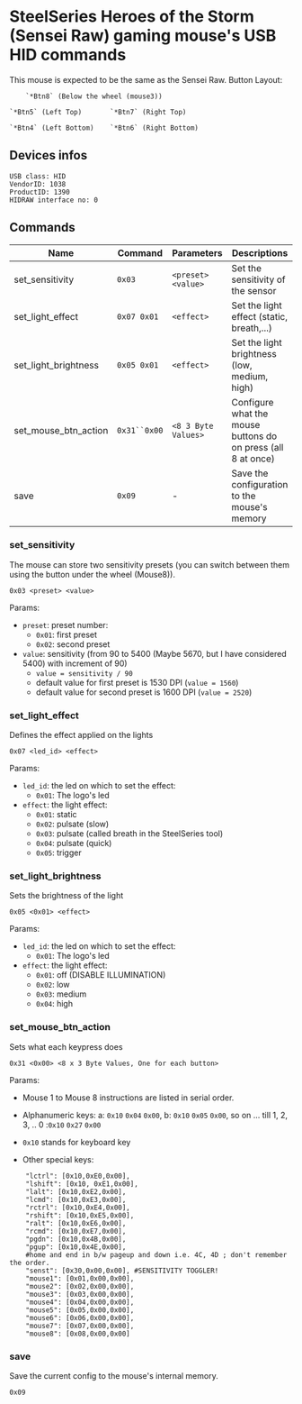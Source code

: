 # SteelSeries Heroes of the Storm (Sensei Raw) gaming mouse's USB HID commands

This mouse is expected to be the same as the Sensei Raw. 
Button Layout:

        `*Btn8` (Below the wheel (mouse3))
    
    `*Btn5` (Left Top)       `*Btn7` (Right Top) 
    
    `*Btn4` (Left Bottom)    `*Btn6` (Right Bottom)

## Devices infos

    USB class: HID
    VendorID: 1038
    ProductID: 1390
    HIDRAW interface no: 0


## Commands

| Name                  | Command    | Parameters                  | Descriptions                                                |
|-----------------------|------------|-----------------------------|-------------------------------------------------------------|
| set_sensitivity       | `0x03`     | `<preset> <value>`          | Set the sensitivity of the sensor                           |
| set_light_effect      | `0x07 0x01`| `<effect>`                  | Set the light effect (static, breath,...)                   |
| set_light_brightness  | `0x05 0x01`| `<effect>`                  | Set the light brightness (low, medium, high)                |
| set_mouse_btn_action  | `0x31``0x00`| `<8 3 Byte Values>`         | Configure what the mouse buttons do on press (all 8 at once)| 
| save                  | `0x09`     | -                           | Save the configuration to the mouse's memory                |

### set_sensitivity

The mouse can store two sensitivity presets (you can switch between them using
the button under the wheel (Mouse8)).

    0x03 <preset> <value>

Params:

* `preset`: preset number:
  * `0x01`: first preset
  * `0x02`: second preset
* `value`: sensitivity (from 90 to 5400 (Maybe 5670, but I have considered 5400) with increment of 90)
  * `value = sensitivity / 90`
  * default value for first preset is 1530 DPI (`value = 1560`)
  * default value for second preset is 1600 DPI (`value = 2520`)


### set_light_effect

Defines the effect applied on the lights

    0x07 <led_id> <effect>

Params:

* `led_id`: the led on which to set the effect:
  * `0x01`: The logo's led
* `effect`: the light effect:
  * `0x01`: static
  * `0x02`: pulsate (slow)
  * `0x03`: pulsate (called breath in the SteelSeries tool)
  * `0x04`: pulsate (quick)
  * `0x05`: trigger    

### set_light_brightness

Sets the brightness of the light

    0x05 <0x01> <effect>

Params:

* `led_id`: the led on which to set the effect:
  * `0x01`: The logo's led
* `effect`: the light effect:
  * `0x01`: off (DISABLE ILLUMINATION)
  * `0x02`: low
  * `0x03`: medium
  * `0x04`: high

### set_mouse_btn_action

Sets what each keypress does

    0x31 <0x00> <8 x 3 Byte Values, One for each button>

Params:
* Mouse 1 to Mouse 8 instructions are listed in serial order.
* Alphanumeric keys: a: `0x10` `0x04` `0x00`, b: `0x10` `0x05` `0x00`, so on ... till 1, 2, 3, .. 0 :`0x10` `0x27` `0x00`
* `0x10` stands for keyboard key

* Other special keys: 
```
    "lctrl": [0x10,0xE0,0x00],
    "lshift": [0x10, 0xE1,0x00],
    "lalt": [0x10,0xE2,0x00],
    "lcmd": [0x10,0xE3,0x00],
    "rctrl": [0x10,0xE4,0x00],
    "rshift": [0x10,0xE5,0x00],
    "ralt": [0x10,0xE6,0x00],
    "rcmd": [0x10,0xE7,0x00],
    "pgdn": [0x10,0x4B,0x00],
    "pgup": [0x10,0x4E,0x00],
    #home and end in b/w pageup and down i.e. 4C, 4D ; don't remember the order.
    "senst": [0x30,0x00,0x00], #SENSITIVITY TOGGLER!
    "mouse1": [0x01,0x00,0x00],
    "mouse2": [0x02,0x00,0x00],
    "mouse3": [0x03,0x00,0x00],
    "mouse4": [0x04,0x00,0x00],
    "mouse5": [0x05,0x00,0x00],
    "mouse6": [0x06,0x00,0x00],
    "mouse7": [0x07,0x00,0x00],
    "mouse8": [0x08,0x00,0x00]
```
### save

Save the current config to the mouse's internal memory.

    0x09

